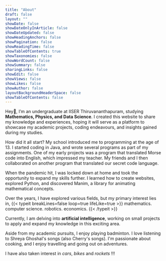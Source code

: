 ```yaml
---
title: "About"
draft: false
layout: ""
showDate: false
showDateOnlyInArticle: false
showDateUpdated: false
showHeadingAnchors: false
showPagination: false
showReadingTime: false
showTableOfContents: true
showTaxonomies: false
showWordCount: false
showSummary: false
sharingLinks: false
showEdit: false
showViews: false
showLikes: false
showAuthor: false
layoutBackgroundHeaderSpace: false
showTableOfContents: false
---
```


Hey👋, I’m an undergraduate at IISER Thiruvananthapuram, studying **Mathematics, Physics, and Data Science**. I created this website to share my knowledge and experiences, hoping it will serve as a platform to showcase my academic projects, coding endeavours, and insights gained during my studies.

How did it all start? My school introduced me to programming at the age of 13. I started coding in Java, and wrote several programs as part of my assignments. One of my early projects was a program that translated Morse code into English, which impressed my teacher. My friends and I then collaborated on another program that translated our secret code language.

When the pandemic hit, I was locked down at home and took the opportunity to expand my skills further. I learned how to create websites, explored Python, and discovered Manim, a library for animating mathematical concepts.

Over the years, I have explored various fields, but my primary interest lies in,
{{< typeit breakLines=false loop=true lifeLike=true >}}
mathematics.
computer science.
robotics.
economics. {{< /typeit >}}

Currently, I am delving into **artificial intelligence**, working on small projects to apply and expand my knowledge in this exciting area.

Aside from my academic pursuits, I enjoy playing badminton. I love listening to Shreya Ghoshal's songs (also Cherry's songs). I'm passionate about cooking, and I enjoy travelling and going out on adventures.

I have also taken interest in *cars*, *bikes* and *rockets* !!!
